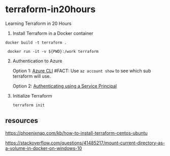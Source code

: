# terraform-in20hours
Learning Terraform in 20 Hours


1. Install Terraform in a Docker container

```
docker build -t terraform .

 docker run -it -v ${PWD}:/work terraform

```

2. Authentication to Azure
    
    Option 1: [Azure CLI](https://www.terraform.io/docs/providers/azurerm/guides/azure_cli.html)
    #FACT: Use `az account show` to see which sub terraform will use.

    Option 2: [Authenticating using a Service Principal](https://www.terraform.io/docs/providers/azurerm/guides/service_principal_client_secret.html)

3. Initialize Terraform

    `terraform init`




## resources

https://phoenixnap.com/kb/how-to-install-terraform-centos-ubuntu

https://stackoverflow.com/questions/41485217/mount-current-directory-as-a-volume-in-docker-on-windows-10